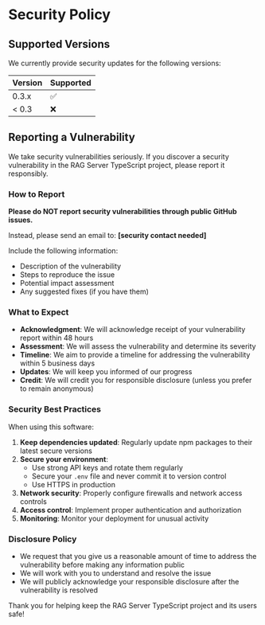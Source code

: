 # Security Policy

## Supported Versions

We currently provide security updates for the following versions:

| Version | Supported          |
| ------- | ------------------ |
| 0.3.x   | :white_check_mark: |
| < 0.3   | :x:                |

## Reporting a Vulnerability

We take security vulnerabilities seriously. If you discover a security vulnerability in the RAG Server TypeScript project, please report it responsibly.

### How to Report

**Please do NOT report security vulnerabilities through public GitHub issues.**

Instead, please send an email to: **[security contact needed]**

Include the following information:

- Description of the vulnerability
- Steps to reproduce the issue
- Potential impact assessment
- Any suggested fixes (if you have them)

### What to Expect

- **Acknowledgment**: We will acknowledge receipt of your vulnerability report within 48 hours
- **Assessment**: We will assess the vulnerability and determine its severity
- **Timeline**: We aim to provide a timeline for addressing the vulnerability within 5 business days
- **Updates**: We will keep you informed of our progress
- **Credit**: We will credit you for responsible disclosure (unless you prefer to remain anonymous)

### Security Best Practices

When using this software:

1. **Keep dependencies updated**: Regularly update npm packages to their latest secure versions
2. **Secure your environment**:
    - Use strong API keys and rotate them regularly
    - Secure your `.env` file and never commit it to version control
    - Use HTTPS in production
3. **Network security**: Properly configure firewalls and network access controls
4. **Access control**: Implement proper authentication and authorization
5. **Monitoring**: Monitor your deployment for unusual activity

### Disclosure Policy

- We request that you give us a reasonable amount of time to address the vulnerability before making any information public
- We will work with you to understand and resolve the issue
- We will publicly acknowledge your responsible disclosure after the vulnerability is resolved

Thank you for helping keep the RAG Server TypeScript project and its users safe!
